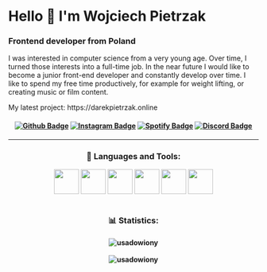 <h1 align="lef">Hello 👋 I'm Wojciech Pietrzak</h1>
<h3 align="left">Frontend developer from Poland</h3>
<p>I was interested in computer science from a very young age. Over time, I turned those interests into a full-time job. In the near future I would like to become a junior front-end developer and constantly develop over time. I like to spend my free time productively, for example for weight lifting, or creating music or film content.</p>
<p>My latest project: https://darekpietrzak.online</p>

<h4 align="center">

[![Github Badge](https://img.shields.io/badge/-Facebook-blue?style=for-the-badge&logo=Facebook&logoColor=white&link=https://github.com/arthurspk)](https://www.facebook.com/wojtek.pietrzak.9440/)
[![Instagram Badge](https://img.shields.io/badge/-instagram-red?style=for-the-badge&logo=instagram&logoColor=white&link=https://github.com/arthurspk)](https://www.instagram.com/wojciu.master/)
[![Spotify Badge](https://img.shields.io/badge/-Spotify-3bb34b?style=for-the-badge&logo=Spotify&logoColor=161f16&link=https://github.com/arthurspk)](https://open.spotify.com/user/314azkzzqzuwxeawdousbrxyj5sy?si=659e403af929465c)
[![Discord Badge](https://img.shields.io/badge/Discord-5865F2?style=for-the-badge&logo=discord&logoColor=white)](https://discordapp.com/users/343102969153060886)

</h4>

---

<h3 align="center">🧰 Languages and Tools:</h3>
<p align="center">
<img width="50" src="https://cdn.jsdelivr.net/gh/devicons/devicon/icons/html5/html5-original.svg"/>
<img width="50" src="https://cdn.jsdelivr.net/gh/devicons/devicon/icons/css3/css3-original.svg"/>
<img width="50" src="https://cdn.jsdelivr.net/gh/devicons/devicon/icons/javascript/javascript-original.svg"/>
<img width="50" src="https://cdn.jsdelivr.net/gh/devicons/devicon/icons/sass/sass-original.svg"/>
<img width="50" src="https://cdn.jsdelivr.net/gh/devicons/devicon/icons/git/git-original.svg"/>
<img width="50" src="https://cdn.jsdelivr.net/gh/devicons/devicon/icons/visualstudio/visualstudio-plain.svg"/>
</p>

<h1></h1>
<h3 align="center">📊 Statistics:</h3>
<h4 align="center">
<img align="center" src="https://github-readme-stats.vercel.app/api?username=usadowiony&show_icons=true&theme=github_dark&locale=en" alt="usadowiony" />
<br><br>
<img align="center" src="https://github-readme-stats.vercel.app/api/top-langs?username=usadowiony&show_icons=true&theme=github_dark&locale=en&layout=compact" alt="usadowiony" />
</h4>
